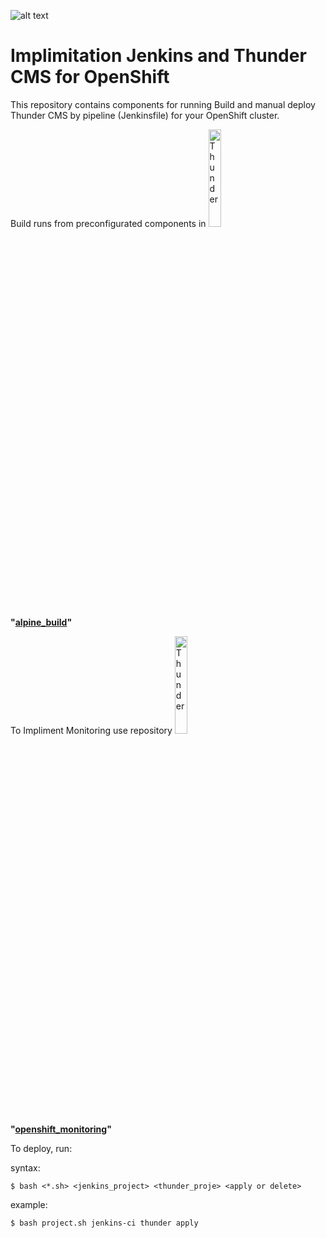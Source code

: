 ![alt text](https://i1.wp.com/blog.openshift.com/wp-content/uploads/redhatopenshift.png?w=1376&ssl=1)
# Implimitation Jenkins and Thunder CMS for OpenShift

This repository contains components for running Build and manual deploy Thunder CMS by pipeline (Jenkinsfile) for your OpenShift cluster. 

Build runs from preconfigurated components in 
<img src="https://www.drupal.org/files/Thunder_WBM_20160126.png" alt="Thunder" width="20%"/> **"[alpine_build](https://github.com/ros-kamach/thunder_nginx_phpfpm/tree/alpine_build)"**

To Impliment Monitoring use repository
<img src="https://logodix.com/logo/1736712.png" alt="Thunder" width="20%"/> **"[openshift_monitoring](https://github.com/ros-kamach/openshift_monitoring.git)"**

To deploy, run:

syntax:
```
$ bash <*.sh> <jenkins_project> <thunder_proje> <apply or delete>
```
example:
```
$ bash project.sh jenkins-ci thunder apply
```
